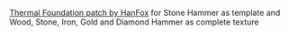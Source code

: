 [Thermal Foundation patch by HanFox](https://bdcraft.net/community/releases-for-mods-f9/thermal-foundation-t3017.html) for Stone Hammer as template and Wood, Stone, Iron, Gold and Diamond Hammer as complete texture